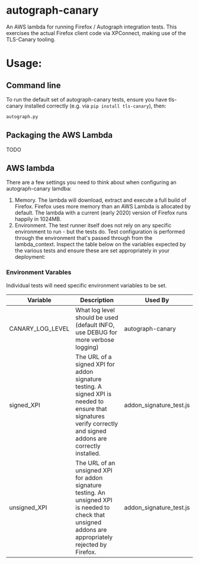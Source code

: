 # autograph-canary
An AWS lambda for running Firefox / Autograph integration tests. This exercises the actual Firefox client code via XPConnect, making use of the TLS-Canary tooling.

# Usage:
## Command line
To run the default set of autograph-canary tests, ensure you have tls-canary installed correctly (e.g. via `pip install tls-canary`), then:

```bash
autograph.py
```

## Packaging the AWS Lambda
TODO

## AWS lambda
There are a few settings you need to think about when configuring an autograph-canary lamdba:
1. Memory. The lambda will download, extract and execute a full build of Firefox. Firefox uses more memory than an AWS Lambda is allocated by default. The lambda with a current (early 2020) version of Firefox runs happily in 1024MB.
2. Environment. The test runner itself does not rely on any specific environment to run - but the tests do. Test configuration is performed through the environment that's passed through from the lambda_context. Inspect the table below on the variables expected by the various tests and ensure these are set appropriately in your deployment:

### Environment Varables
Individual tests will need specific environment variables to be set.

Variable | Description | Used By
---------|-------------|--------
CANARY_LOG_LEVEL | What log level should be used (default INFO, use DEBUG for more verbose logging) | autograph-canary
signed_XPI | The URL of a signed XPI for addon signature testing. A signed XPI is needed to ensure that signatures verify correctly and signed addons are correctly installed. | addon_signature_test.js
unsigned_XPI | The URL of an unsigned XPI for addon signature testing. An unsigned XPI is needed to check that unsigned addons are appropriately rejected by Firefox. | addon_signature_test.js
